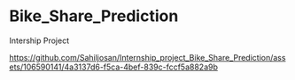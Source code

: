 # Bike_Share_Prediction
Intership Project 


https://github.com/Sahiljosan/Internship_project_Bike_Share_Prediction/assets/106590141/4a3137d6-f5ca-4bef-839c-fccf5a882a9b

